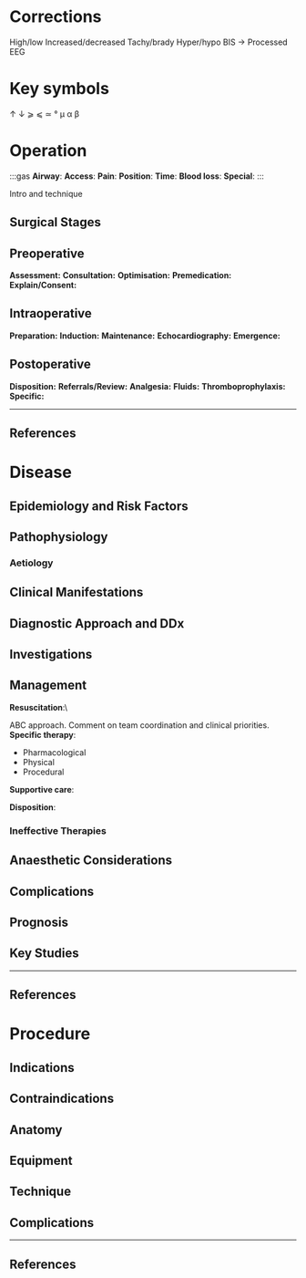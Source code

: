 # Corrections

High/low
Increased/decreased
Tachy/brady
Hyper/hypo
BIS -> Processed EEG

# Key symbols

↑
↓
⩾
⩽
≃
°
μ
α
β


# Operation

:::gas
**Airway**: 
**Access**: 
**Pain**: 
**Position**:
**Time**: 
**Blood loss**:
**Special**:
:::

Intro and technique

## Surgical Stages

## Preoperative

**Assessment:**
**Consultation:**
**Optimisation:**
**Premedication:**
**Explain/Consent:**

## Intraoperative

**Preparation:**
**Induction:**
**Maintenance:**
**Echocardiography:**
**Emergence:**

## Postoperative

**Disposition:**
**Referrals/Review:**
**Analgesia:**
**Fluids:**
**Thromboprophylaxis:**
**Specific:**

---

## References




# Disease


## Epidemiology and Risk Factors

## Pathophysiology

### Aetiology

## Clinical Manifestations

## Diagnostic Approach and DDx

## Investigations

## Management

**Resuscitation**:\

ABC approach. Comment on team coordination and clinical priorities.
**Specific therapy**:

* Pharmacological
* Physical
* Procedural

**Supportive care**:

**Disposition**:

### Ineffective Therapies

## Anaesthetic Considerations

## Complications

## Prognosis

## Key Studies


---

## References




# Procedure

## Indications

## Contraindications

## Anatomy

## Equipment

## Technique

## Complications


---

## References
